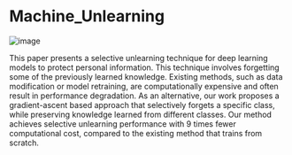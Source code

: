 # Machine_Unlearning


![image](https://github.com/DASH-Lab/Machine_Unlearning/assets/44949723/47181cf5-c718-4f28-898b-949078e8d800)


This paper presents a selective unlearning technique for deep learning models to protect personal information. This technique involves forgetting some of the previously learned knowledge. Existing methods, such as data modification or model retraining, are computationally expensive and often result in performance degradation. As an alternative, our work proposes a gradient-ascent based approach that selectively forgets a specific class, while preserving knowledge learned from different classes. Our method achieves selective unlearning performance with 9 times fewer computational cost, compared to the existing method that trains from scratch.
